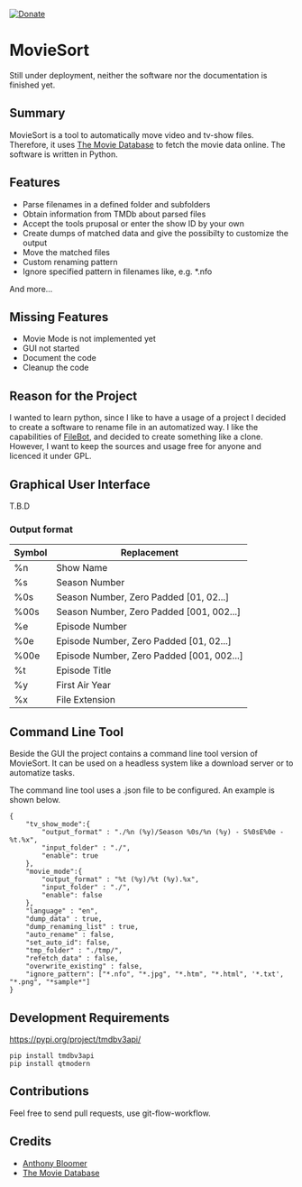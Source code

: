 [![Donate](https://img.shields.io/badge/Donate-PayPal-green.svg)](https://www.paypal.com/cgi-bin/webscr?cmd=_s-xclick&hosted_button_id=JBK73YUVW7MGW&source=url)

# MovieSort
Still under deployment, neither the software nor the documentation is finished yet.

## Summary
MovieSort is a tool to automatically move video and tv-show files. Therefore, it uses [The Movie Database](https://www.themoviedb.org/) to fetch the movie data online. The software is written in Python.

## Features
- Parse filenames in a defined folder and subfolders
- Obtain information from TMDb about parsed files
- Accept the tools pruposal or enter the show ID by your own
- Create dumps of matched data and give the possibilty to customize the output
- Move the matched files
- Custom renaming pattern
- Ignore specified pattern in filenames like, e.g. *.nfo

And more...


## Missing Features
- Movie Mode is not implemented yet
- GUI not started
- Document the code
- Cleanup the code

## Reason for the Project
I wanted to learn python, since I like to have a usage of a project I decided to create a software to rename file in an automatized way. I like the capabilities of [FileBot](https://www.filebot.net/), and decided to create something like a clone. However, I want to keep the sources and usage free for anyone and licenced it under GPL.

## Graphical User Interface
T.B.D 

### Output format
|Symbol| Replacement                               |
|------|-------------------------------------------|
|%n    | Show Name                                 |
|%s    | Season Number                             |
|%0s   | Season Number, Zero Padded [01, 02...]    |
|%00s  | Season Number, Zero Padded [001, 002...]  |
|%e    | Episode Number                            |
|%0e   | Episode Number, Zero Padded [01, 02...]   |
|%00e  | Episode Number, Zero Padded [001, 002...] |
|%t    | Episode Title                             |
|%y    | First Air Year                            |
|%x    | File Extension                            |

 ## Command Line Tool
 Beside the GUI the project contains a command line tool version of MovieSort. It can be used on a headless system like a download server or to automatize tasks.

The command line tool uses a .json file to be configured. An example is shown below.

~~~~{.json} 
{
    "tv_show_mode":{
        "output_format" : "./%n (%y)/Season %0s/%n (%y) - S%0sE%0e - %t.%x",
        "input_folder" : "./",
        "enable": true
    },
    "movie_mode":{
        "output_format" : "%t (%y)/%t (%y).%x",
        "input_folder" : "./",
        "enable": false
    },
    "language" : "en",
    "dump_data" : true, 
    "dump_renaming_list" : true,
    "auto_rename" : false,
    "set_auto_id": false,
    "tmp_folder" : "./tmp/",
    "refetch_data" : false,
    "overwrite_existing" : false,
    "ignore_pattern": ["*.nfo", "*.jpg", "*.htm", "*.html", '*.txt', "*.png", "*sample*"]
}
~~~~

## Development Requirements
https://pypi.org/project/tmdbv3api/
~~~~
pip install tmdbv3api
pip install qtmodern
~~~~

## Contributions
Feel free to send pull requests, use git-flow-workflow.

## Credits
- [Anthony Bloomer](https://github.com/AnthonyBloomer)
- [The Movie Database](https://www.themoviedb.org/)